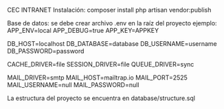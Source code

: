 CEC INTRANET
Instalación:
composer install
php artisan vendor:publish

Base de datos:
se debe crear archivo .env en la raíz del proyecto
ejemplo:
APP_ENV=local
APP_DEBUG=true
APP_KEY=APPKEY

DB_HOST=localhost
DB_DATABASE=database
DB_USERNAME=username
DB_PASSWORD=password

CACHE_DRIVER=file
SESSION_DRIVER=file
QUEUE_DRIVER=sync

MAIL_DRIVER=smtp
MAIL_HOST=mailtrap.io
MAIL_PORT=2525
MAIL_USERNAME=null
MAIL_PASSWORD=null

La estructura del proyecto se encuentra en database/structure.sql